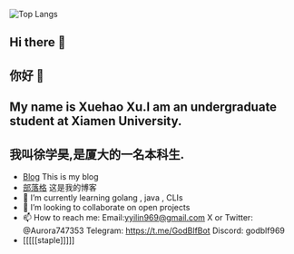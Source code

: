<!--![蓝屏](tokisaki-kurumi.gif)-->
![Top Langs](https://github-readme-stats.vercel.app/api/top-langs/?username=godblf&layout=compact&theme=radical)
## Hi there 👋
## 你好 👋
<!--
**GodBlf/GodBlf** is a ✨ _special_ ✨ repository because its `README.md` (this file) appears on your GitHub profile.

Here are some ideas to get you started:
-->
## My name is Xuehao Xu.I am an undergraduate student at Xiamen University.
## 我叫徐学昊,是厦大的一名本科生.
- [Blog](https://godblf.github.io/) This is my blog
- [部落格](https://godblf.github.io/) 这是我的博客
- 🌱 I’m currently learning golang , java , CLIs
- 👯 I’m looking to collaborate on open projects
- 📫 How to reach me: Email:yyilin969@gmail.com X or Twitter: @Aurora747353
  Telegram: https://t.me/GodBlfBot  Discord: godblf969
- [[[[[staple]]]]]


